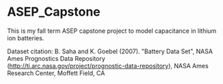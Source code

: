 # ASEP_Capstone

This is my fall term ASEP capstone project to model capacitance in lithium ion batteries.

Dataset citation:
B. Saha and K. Goebel (2007). "Battery Data Set", NASA Ames Prognostics Data Repository (http://ti.arc.nasa.gov/project/prognostic-data-repository), NASA Ames Research Center, Moffett Field, CA
